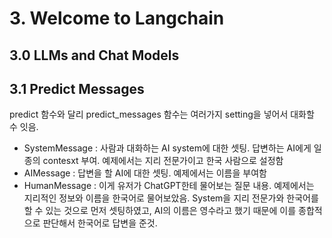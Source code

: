 # 3. Welcome to Langchain
## 3.0 LLMs and Chat Models
## 3.1 Predict Messages
predict 함수와 달리 predict_messages 함수는 여러가지 setting을 넣어서 대화할 수 잇음.
- SystemMessage : 사람과 대화하는 AI system에 대한 셋팅. 답변하는 AI에게 일종의 contesxt 부여. 예제에서는 지리 전문가이고 한국 사람으로 설정함
- AIMessage : 답변을 할 AI에 대한 셋팅. 예제에서는 이름을 부여함
- HumanMessage : 이게 유저가 ChatGPT한테 물어보는 질문 내용. 예제에서는 지리적인 정보와 이름을 한국어로 물어보았음. System을 지리 전문가와 한국어를 할 수 있는 것으로 먼저 셋팅하였고, AI의 이름은 영수라고 했기 때문에 이를 종합적으로 판단해서 한국어로 답변을 준것.